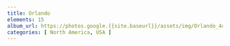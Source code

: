 ```yaml
---
title: Orlando
elements: 15
album_url: https://photos.google.{{site.baseurl}}/assets/img/Orlando_4de43db7-bd0c-4eeb-85b0-6850e57edf44.jpg
categories: [ North America, USA ]
---
```

